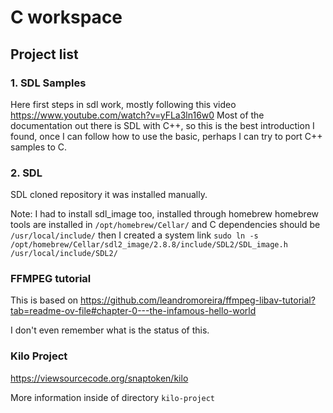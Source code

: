 # C workspace

## Project list

### 1. SDL Samples

Here first steps in sdl work, 
mostly following this video https://www.youtube.com/watch?v=yFLa3ln16w0
Most of the documentation out there is SDL with C++, so this is the best introduction I found, once I can follow how to use the basic, perhaps I can try to port C++ samples to C.

### 2. SDL

SDL cloned repository it was installed manually.

Note: I had to install sdl_image too, installed through homebrew
homebrew tools are installed in `/opt/homebrew/Cellar/` and C dependencies should be `/usr/local/include/` then I created a system link `sudo ln -s /opt/homebrew/Cellar/sdl2_image/2.8.8/include/SDL2/SDL_image.h /usr/local/include/SDL2/`

### FFMPEG tutorial

This is based on https://github.com/leandromoreira/ffmpeg-libav-tutorial?tab=readme-ov-file#chapter-0---the-infamous-hello-world

I don't even remember what is the status of this.

### Kilo Project

https://viewsourcecode.org/snaptoken/kilo

More information inside of directory `kilo-project`